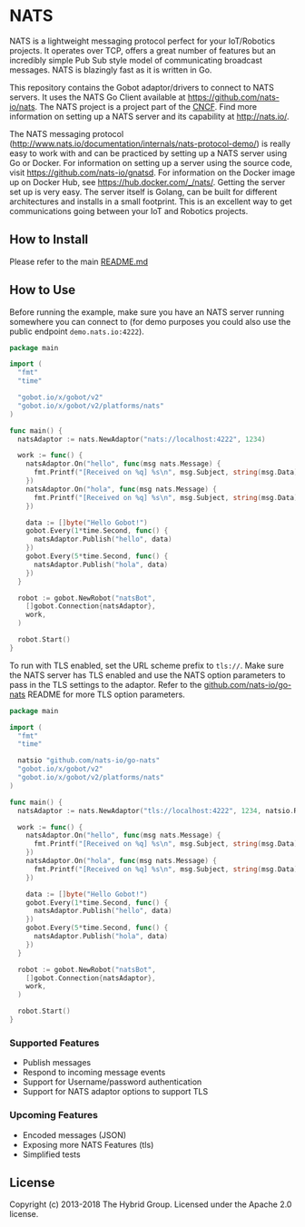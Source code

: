 # NATS

NATS is a lightweight messaging protocol perfect for your IoT/Robotics projects. It operates over TCP, offers a great
number of features but an incredibly simple Pub Sub style model of communicating broadcast messages. NATS is blazingly
fast as it is written in Go.

This repository contains the Gobot adaptor/drivers to connect to NATS servers. It uses the NATS Go Client available at
<https://github.com/nats-io/nats>. The NATS project is a project part of the [CNCF](https://www.cncf.io/). Find more
information on setting up a NATS server and its capability at <http://nats.io/>.

The NATS messaging protocol (<http://www.nats.io/documentation/internals/nats-protocol-demo/>) is really easy to work
with and can be practiced by setting up a NATS server using Go or Docker. For information on setting up a server using
the source code, visit <https://github.com/nats-io/gnatsd>. For information on the Docker image up on Docker Hub, see
<https://hub.docker.com/_/nats/>. Getting the server set up is very easy. The server itself is Golang, can be built for
different architectures and installs in a small footprint. This is an excellent way to get communications going between
your IoT and Robotics projects.

## How to Install

Please refer to the main [README.md](https://github.com/hybridgroup/gobot/blob/release/README.md)

## How to Use

Before running the example, make sure you have an NATS server running somewhere you can connect to (for demo purposes
you could also use the public endpoint `demo.nats.io:4222`).

```go
package main

import (
  "fmt"
  "time"

  "gobot.io/x/gobot/v2"
  "gobot.io/x/gobot/v2/platforms/nats"
)

func main() {
  natsAdaptor := nats.NewAdaptor("nats://localhost:4222", 1234)

  work := func() {
    natsAdaptor.On("hello", func(msg nats.Message) {
      fmt.Printf("[Received on %q] %s\n", msg.Subject, string(msg.Data))
    })
    natsAdaptor.On("hola", func(msg nats.Message) {
      fmt.Printf("[Received on %q] %s\n", msg.Subject, string(msg.Data))
    })

    data := []byte("Hello Gobot!")
    gobot.Every(1*time.Second, func() {
      natsAdaptor.Publish("hello", data)
    })
    gobot.Every(5*time.Second, func() {
      natsAdaptor.Publish("hola", data)
    })
  }

  robot := gobot.NewRobot("natsBot",
    []gobot.Connection{natsAdaptor},
    work,
  )

  robot.Start()
}
```

To run with TLS enabled, set the URL scheme prefix to `tls://`. Make sure the NATS server has TLS enabled and use the
NATS option parameters to pass in the TLS settings to the adaptor. Refer to the [github.com/nats-io/go-nats](https://github.com/nats-io/go-nats)
README for more TLS option parameters.

```go
package main

import (
  "fmt"
  "time"

  natsio "github.com/nats-io/go-nats"
  "gobot.io/x/gobot/v2"
  "gobot.io/x/gobot/v2/platforms/nats"
)

func main() {
  natsAdaptor := nats.NewAdaptor("tls://localhost:4222", 1234, natsio.RootCAs("certs/ca.pem"))

  work := func() {
    natsAdaptor.On("hello", func(msg nats.Message) {
      fmt.Printf("[Received on %q] %s\n", msg.Subject, string(msg.Data))
    })
    natsAdaptor.On("hola", func(msg nats.Message) {
      fmt.Printf("[Received on %q] %s\n", msg.Subject, string(msg.Data))
    })

    data := []byte("Hello Gobot!")
    gobot.Every(1*time.Second, func() {
      natsAdaptor.Publish("hello", data)
    })
    gobot.Every(5*time.Second, func() {
      natsAdaptor.Publish("hola", data)
    })
  }

  robot := gobot.NewRobot("natsBot",
    []gobot.Connection{natsAdaptor},
    work,
  )

  robot.Start()
}
```

### Supported Features

* Publish messages
* Respond to incoming message events
* Support for Username/password authentication
* Support for NATS adaptor options to support TLS

### Upcoming Features

* Encoded messages (JSON)
* Exposing more NATS Features (tls)
* Simplified tests

## License

Copyright (c) 2013-2018 The Hybrid Group. Licensed under the Apache 2.0 license.
